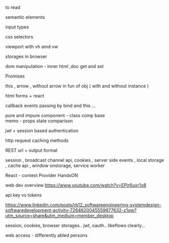 

  
to read  
  
semantic elements  
  
input types  
  
  
css selectors  
  
  
viewport with vh amd vw  
  
storages in browser  
  
dom manipulation - inner html ,doc get and set  
  
  
Promises  
  
this , arrow , without arrow in fun of obj ( with and without instance )  
  
  
html forms + react  
  
callback events passing by bind and this ...  
  
  
pure and impure component - class comp base  
memo - props state comparison  
  
  
jwt + session based authentication  
  
  
http request caching methods  
  
  
REST url + output format  
  
  
  
  
session , broadcast channel api, cookies , server side events , local storage , cache api , window onstorage, service worker

React - context Provider HandsON


web dev overview
https://www.youtube.com/watch?v=EPir6uxr1o8



api key vs tokens

https://www.linkedin.com/posts/rb12_softwareengineering-systemdesign-softwaredevelopment-activity-7264620045559877632-z1qw?utm_source=share&utm_medium=member_desktop


session, cookies, browser storages.. jwt, oauth.. likeflows clearly...

web access - differently abled persons














